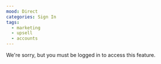 ```yaml
---
mood: Direct
categories: Sign In
tags:
  - marketing
  - upsell
  - accounts
---
```

We're sorry, but you must be logged in to access this feature.